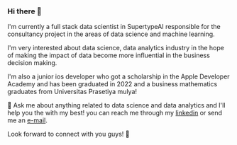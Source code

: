 ### Hi there 👋

I'm currently a full stack data scientist in SupertypeAI responsible for the consultancy project in the areas of data science and machine learning. 

I'm very interested about data science, data analytics industry in the hope of making the impact of data become more influential in the business decision making. 

I'm also a junior ios developer who got a scholarship in the Apple Developer Academy and has been graduated in 2022 and a business mathematics graduates from Universitas Prasetiya mulya!

💬 Ask me about anything related to data science and data analytics and I'll help you the with my best! you can reach me through my [linkedin](www.linkedin.com/in/geraldbryan) or send me an [e-mail](geraldbryan9914@gmail.com).

Look forward to connect with you guys! 🥳

